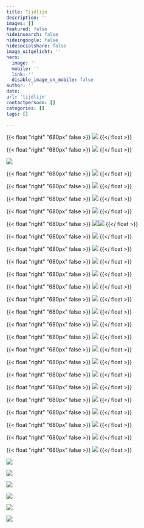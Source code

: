 ```yaml
---
title: Tijdlijn
description: ''
images: []
featured: false
hideinsearch: false
hideingoogle: false
hidesocialshare: false
image_uitgelicht: ''
hero:
  image: ''
  mobile: ''
  link: ''
  disable_image_on_mobile: false
author: ''
date: 
url: 'tijdlijn'
contactpersoon: []
categories: []
tags: []

---
```

{{< float "right" "680px" false >}}
![](https://res.cloudinary.com/callvoip/image/upload/v1577777786/JAN_-_Vamos_niong2.png)
{{</ float >}}

{{< float "right" "680px" false >}}
![](https://res.cloudinary.com/callvoip/image/upload/v1577777809/JAN_-_CTI_l2tzxu.png)
{{</ float >}}

![](https://res.cloudinary.com/callvoip/image/upload/v1577777953/FEB_-_audio_yvngyn.png)

{{< float "right" "680px" false >}}
![](https://res.cloudinary.com/callvoip/image/upload/v1577777972/MRT_-_click_to_dial_gpvitp.png)
{{</ float >}}

{{< float "right" "680px" false >}}
![](https://res.cloudinary.com/callvoip/image/upload/v1577777994/MRT_-_Qaller_update_u2b5yc.png)
{{</ float >}}

{{< float "right" "680px" false >}}
![](https://res.cloudinary.com/callvoip/image/upload/v1577778188/MRT_-_geuzenet_qaa7wf.png)
{{</ float >}}

{{< float "right" "680px" false >}}
![](https://res.cloudinary.com/callvoip/image/upload/v1577778207/MRT_-_Noordz_yscrpq.png)
{{</ float >}}

{{< float "right" "680px" false >}}
![](https://res.cloudinary.com/callvoip/image/upload/v1577778222/APR_-_vamos_2.0_q3eosb.png)![](https://res.cloudinary.com/callvoip/image/upload/v1577778232/APR_-_1000_giswbe.png)
{{</ float >}}

{{< float "right" "680px" false >}}
![](https://res.cloudinary.com/callvoip/image/upload/v1577778254/MEI_-_Dion_ymlaix.png)
{{</ float >}}

{{< float "right" "680px" false >}}
![](https://res.cloudinary.com/callvoip/image/upload/v1577778274/JUL_-_Feature_Update_jvnqmf.png)
{{</ float >}}

{{< float "right" "680px" false >}}
![](https://res.cloudinary.com/callvoip/image/upload/v1577778307/JUL_-_Bereikbaarheidsmonitore_ahja7c.png)
{{</ float >}}

{{< float "right" "680px" false >}}
![](https://res.cloudinary.com/callvoip/image/upload/v1577778324/JUL_-_Multiple_Called_ID_dmgjse.png)
{{</ float >}}

{{< float "right" "680px" false >}}
![](https://res.cloudinary.com/callvoip/image/upload/v1577778338/JUL_-_Update_doorverbinden_ykzfpk.png)
{{</ float >}}

{{< float "right" "680px" false >}}
![](https://res.cloudinary.com/callvoip/image/upload/v1577778350/JUL_Panasonic-certificering_fhwgde.png)
{{</ float >}}

{{< float "right" "680px" false >}}
![](https://res.cloudinary.com/callvoip/image/upload/v1577778360/JUL_-_Tim_v_d_Horst_frllsx.png)
{{</ float >}}

{{< float "right" "680px" false >}}
![](https://res.cloudinary.com/callvoip/image/upload/v1577778374/AUG_-_Nieuw_Callvoip_logo_p3lau2.png)
{{</ float >}}

{{< float "right" "680px" false >}}
![](https://res.cloudinary.com/callvoip/image/upload/v1577778387/AUG_-_Nieuwe_Website_tdujxs.png)
{{</ float >}}

{{< float "right" "680px" false >}}
![](https://res.cloudinary.com/callvoip/image/upload/v1577778399/SEP_-_KPN_ISDN_Stopt_ledlmu.png)
{{</ float >}}

{{< float "right" "680px" false >}}
![](https://res.cloudinary.com/callvoip/image/upload/v1577778410/SEP_-_Roy_Liezen_qhh40g.png)
{{</ float >}}

{{< float "right" "680px" false >}}
![](https://res.cloudinary.com/callvoip/image/upload/v1577778467/SEP_-_Qaller_3.0_khc8ty.png)
{{</ float >}}

{{< float "right" "680px" false >}}
![](https://res.cloudinary.com/callvoip/image/upload/v1577778485/OKT_-_Tim_2.0_vlnjb3.png)
{{</ float >}}

{{< float "right" "680px" false >}}
![](https://res.cloudinary.com/callvoip/image/upload/v1577778501/NOV_-_Billboard_yodzkj.png)
{{</ float >}}

{{< float "right" "680px" false >}}
![](https://res.cloudinary.com/callvoip/image/upload/v1577778513/NOV_-_Promotiedagen_b6cov8.png)
{{</ float >}}

{{< float "right" "680px" false >}}
![](https://res.cloudinary.com/callvoip/image/upload/v1577778523/NOV_-_Forum_pey5nl.png)
{{</ float >}}

{{< float "right" "680px" false >}}
![](https://res.cloudinary.com/callvoip/image/upload/v1577778539/DEC_-_5_mythen_oddbvk.png)
{{</ float >}}

{{< float "right" "680px" false >}}
![](https://res.cloudinary.com/callvoip/image/upload/v1577778552/DEC_-_Kerst_imcyht.png)
{{</ float >}}

![](https://res.cloudinary.com/callvoip/image/upload/v1577781063/2020_pkajd2.png)

![](https://res.cloudinary.com/callvoip/image/upload/v1577778581/2020_-_SIP_Trunk_nkimxv.png)

![](https://res.cloudinary.com/callvoip/image/upload/v1577778590/2020_-_waiting_position_ygmsit.png)

![](https://res.cloudinary.com/callvoip/image/upload/v1577778604/2020_-_Provisioning_uc3ygd.png)

![](https://res.cloudinary.com/callvoip/image/upload/v1577778616/2020_-_call_in_UC_q9jz9b.png)

![](https://res.cloudinary.com/callvoip/image/upload/v1577778624/2020_-_2FA_cn4rby.png)
